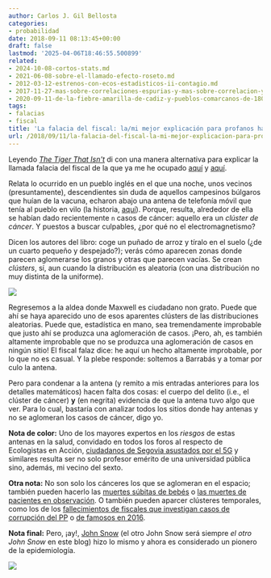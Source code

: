 ```yaml
---
author: Carlos J. Gil Bellosta
categories:
- probabilidad
date: 2018-09-11 08:13:45+00:00
draft: false
lastmod: '2025-04-06T18:46:55.500899'
related:
- 2024-10-08-cortos-stats.md
- 2021-06-08-sobre-el-llamado-efecto-roseto.md
- 2012-03-12-estrenos-con-ecos-estadisticos-ii-contagio.md
- 2017-11-27-mas-sobre-correlaciones-espurias-y-mas-sobre-correlacion-y-causalidad.md
- 2020-09-11-de-la-fiebre-amarilla-de-cadiz-y-pueblos-comarcanos-de-1800.md
tags:
- falacias
- fiscal
title: 'La falacia del fiscal: la/mi mejor explicación para profanos hasta la fecha'
url: /2018/09/11/la-falacia-del-fiscal-la-mi-mejor-explicacion-para-profanos-hasta-la-fecha/
---
```


Leyendo [_The Tiger That Isn't_](https://en.wikipedia.org/wiki/The_Tiger_That_Isn't) di con una manera alternativa para explicar la llamada falacia del fiscal de la que ya me he ocupado [aquí](https://datanalytics.com/2017/11/30/de-nuevo-la-falacia-del-fiscal-aplicada-a-fiscales-que-fenecen/) y [aquí](https://datanalytics.com/2015/10/21/la-falacia-del-fiscal-pero-con-frecuencias-naturales/).

Relata lo ocurrido en un pueblo inglés en el que una noche, unos vecinos (presuntamente), descendientes sin duda de aquellos campesinos búlgaros que huían de la vacuna, echaron abajo una antena de telefonía móvil que tenía al pueblo en vilo (la historia, [aquí](http://www.bbc.co.uk/insideout/westmidlands/series6/phone_masts.shtml)). Porque, resulta, alrededor de ella se habían dado recientemente `n` casos de cáncer: aquello era un _clúster de cáncer_. Y puestos a buscar culpables, ¿por qué no el electromagnetismo?

Dicen los autores del libro: coge un puñado de arroz y tíralo en el suelo (¿de un cuarto pequeño y despejado?); verás cómo aparecen zonas donde parecen aglomerarse los granos y otras que parecen vacías. Se crean _clústers_, sí, aun cuando la distribución es aleatoria (con una distribución no muy distinta de la uniforme).

![](/wp-uploads/2018/09/tiger_isnt.png#center)


Regresemos a la aldea donde Maxwell es ciudadano non grato. Puede que ahí se haya aparecido uno de esos aparentes clústers de las distribuciones aleatorias. Puede que, estadística en mano, sea tremendamente improbable que justo ahí se produzca una aglomeración de casos. ¡Pero, ah, es también altamente improbable que no se produzca una aglomeración de casos en ningún sitio! El fiscal falaz dice: he aquí un hecho altamente improbable, por lo que no es casual. Y la plebe responde: soltemos a Barrabás y a tomar por culo la antena.

Pero para condenar a la antena (y remito a mis entradas anteriores para los detalles matemáticos) hacen falta dos cosas: el cuerpo del delito (i.e., el clúster de cáncer) **y** (en negrita) evidencia de que la antena tuvo algo que ver. Para lo cual, bastaría con analizar todos los sitios donde hay antenas y no se aglomeran los casos de cáncer, digo yo.

**Nota de color:** Uno de los mayores expertos en los _riesgos_ de estas antenas en la salud, convidado en todos los foros al respecto de Ecologistas en Acción, [ciudadanos de Segovia asustados por el 5G](https://www.change.org/p/ayuntamiento-de-segovia-stop-5g-en-segovia) y similares resulta ser no solo profesor emérito de una universidad pública sino, además, mi vecino del sexto.

**Otra nota:** No son solo los cánceres los que se aglomeran en el espacio; también pueden hacerlo las [muertes súbitas de bebés](https://en.wikipedia.org/wiki/Sally_Clark) o [las muertes de pacientes en observación](https://en.wikipedia.org/wiki/Lucia_de_Berk). O también pueden aparcer clústeres temporales, como los de los [fallecimientos de fiscales que investigan casos de corrupción del PP](https://datanalytics.com/2017/11/30/de-nuevo-la-falacia-del-fiscal-aplicada-a-fiscales-que-fenecen/) o [de famosos en 2016](https://medium.com/@jasoncrease/was-2016-especially-dangerous-for-celebrities-79d79b9fae02).

**Nota final:** Pero, ¡ay!, [John Snow](https://en.wikipedia.org/wiki/John_Snow) (el otro John Snow será siempre _el otro John Snow_ en este blog) hizo lo mismo y ahora es considerado un pionero de la epidemiología.

![](/wp-uploads/2018/09/cholera.jpg)